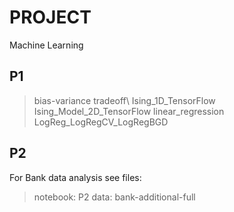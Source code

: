 # PROJECT 

Machine Learning  

## **P1**
>bias-variance tradeoff\\
>Ising_1D_TensorFlow
>Ising_Model_2D_TensorFlow
>linear_regression
>LogReg_LogRegCV_LogRegBGD

## **P2**
For Bank data analysis see files: 
>notebook: P2 
>data: bank-additional-full 
